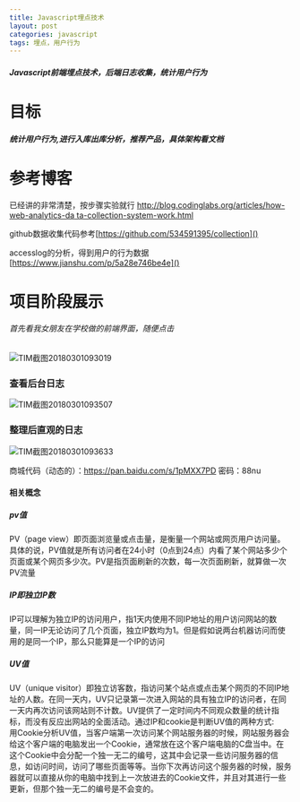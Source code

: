 ```yaml
---
title: Javascript埋点技术
layout: post
categories: javascript
tags: 埋点，用户行为
---
```

##### Javascript前端埋点技术，后端日志收集，统计用户行为
# 目标 
##### 统计用户行为,进行入库出库分析，推荐产品，具体架构看文档
# 参考博客 
已经讲的非常清楚，按步骤实验就行 [http://blog.codinglabs.org/articles/how-web-analytics-da
ta-collection-system-work.html]()

github数据收集代码参考[https://github.com/534591395/collection]()  

accesslog的分析，得到用户的行为数据[https://www.jianshu.com/p/5a28e746be4e]() 

# 项目阶段展示
###### 首先看我女朋友在学校做的前端界面，随便点击
![TIM截图20180301093019](http://p1vuoao0b.bkt.clouddn.com/JekyllWriter/TIM截图20180301093019.png)
### 查看后台日志

![TIM截图20180301093507](http://p1vuoao0b.bkt.clouddn.com/JekyllWriter/TIM截图20180301093507.png) 
### 整理后直观的日志
![TIM截图20180301093633](http://p1vuoao0b.bkt.clouddn.com/JekyllWriter/TIM截图20180301093633.png)

商城代码（动态的）：https://pan.baidu.com/s/1pMXX7PD 密码：88nu

#### 相关概念 
##### pv值
PV（page view）即页面浏览量或点击量，是衡量一个网站或网页用户访问量。具体的说，PV值就是所有访问者在24小时（0点到24点）内看了某个网站多少个页面或某个网页多少次。PV是指页面刷新的次数，每一次页面刷新，就算做一次PV流量
##### IP即独立IP数
IP可以理解为独立IP的访问用户，指1天内使用不同IP地址的用户访问网站的数量，同一IP无论访问了几个页面，独立IP数均为1。但是假如说两台机器访问而使用的是同一个IP，那么只能算是一个IP的访问
##### UV值
UV（unique visitor）即独立访客数，指访问某个站点或点击某个网页的不同IP地址的人数。在同一天内，UV只记录第一次进入网站的具有独立IP的访问者，在同一天内再次访问该网站则不计数。UV提供了一定时间内不同观众数量的统计指标，而没有反应出网站的全面活动。通过IP和cookie是判断UV值的两种方式:  
用Cookie分析UV值，当客户端第一次访问某个网站服务器的时候，网站服务器会给这个客户端的电脑发出一个Cookie，通常放在这个客户端电脑的C盘当中。在这个Cookie中会分配一个独一无二的编号，这其中会记录一些访问服务器的信息，如访问时间，访问了哪些页面等等。当你下次再访问这个服务器的时候，服务器就可以直接从你的电脑中找到上一次放进去的Cookie文件，并且对其进行一些更新，但那个独一无二的编号是不会变的。